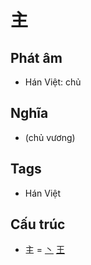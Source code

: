 # 主

## Phát âm
* Hán Việt: chủ

## Nghĩa
* (chủ vương)

## Tags
* Hán Việt

## Cấu trúc
* 主 = [丶](丶.md) [王](王.md)

<script>window.HANZI_FIELD='主';</script>